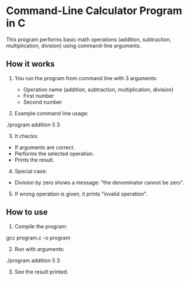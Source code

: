 # Command-Line Calculator Program in C

This program performs basic math operations (addition, subtraction, multiplication, division) using command-line arguments.

## How it works

1. You run the program from command line with 3 arguments:  
   - Operation name (addition, subtraction, multiplication, division)  
   - First number  
   - Second number  

2. Example command line usage:

./program addition 5 3

3. It checks:
- If arguments are correct.  
- Performs the selected operation.  
- Prints the result.

4. Special case:  
- Division by zero shows a message: "the denominator cannot be zero".

5. If wrong operation is given, it prints "invalid operation".

## How to use

1. Compile the program:

gcc program.c -o program

2. Run with arguments:

./program addition 5 3

3. See the result printed. 

